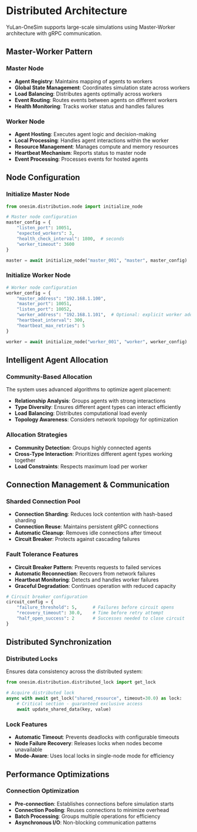 # Distributed Architecture

YuLan-OneSim supports large-scale simulations using Master-Worker architecture with gRPC communication.

## Master-Worker Pattern

### Master Node
- **Agent Registry**: Maintains mapping of agents to workers
- **Global State Management**: Coordinates simulation state across workers  
- **Load Balancing**: Distributes agents optimally across workers
- **Event Routing**: Routes events between agents on different workers
- **Health Monitoring**: Tracks worker status and handles failures

### Worker Node  
- **Agent Hosting**: Executes agent logic and decision-making
- **Local Processing**: Handles agent interactions within the worker
- **Resource Management**: Manages compute and memory resources
- **Heartbeat Mechanism**: Reports status to master node
- **Event Processing**: Processes events for hosted agents

## Node Configuration

### Initialize Master Node
```python
from onesim.distribution.node import initialize_node

# Master node configuration
master_config = {
    "listen_port": 10051,
    "expected_workers": 3,
    "health_check_interval": 1800,  # seconds
    "worker_timeout": 3600
}

master = await initialize_node("master_001", "master", master_config)
```

### Initialize Worker Node
```python
# Worker node configuration
worker_config = {
    "master_address": "192.168.1.100",
    "master_port": 10051,
    "listen_port": 10052,
    "worker_address": "192.168.1.101",  # Optional: explicit worker address
    "heartbeat_interval": 300,
    "heartbeat_max_retries": 5
}

worker = await initialize_node("worker_001", "worker", worker_config)
```

## Intelligent Agent Allocation

### Community-Based Allocation
The system uses advanced algorithms to optimize agent placement:

- **Relationship Analysis**: Groups agents with strong interactions
- **Type Diversity**: Ensures different agent types can interact efficiently
- **Load Balancing**: Distributes computational load evenly
- **Topology Awareness**: Considers network topology for optimization

### Allocation Strategies
- **Community Detection**: Groups highly connected agents
- **Cross-Type Interaction**: Prioritizes different agent types working together
- **Load Constraints**: Respects maximum load per worker

## Connection Management & Communication

### Sharded Connection Pool
- **Connection Sharding**: Reduces lock contention with hash-based sharding
- **Connection Reuse**: Maintains persistent gRPC connections
- **Automatic Cleanup**: Removes idle connections after timeout
- **Circuit Breaker**: Protects against cascading failures

### Fault Tolerance Features
- **Circuit Breaker Pattern**: Prevents requests to failed services
- **Automatic Reconnection**: Recovers from network failures
- **Heartbeat Monitoring**: Detects and handles worker failures
- **Graceful Degradation**: Continues operation with reduced capacity

```python
# Circuit breaker configuration
circuit_config = {
    "failure_threshold": 5,      # Failures before circuit opens
    "recovery_timeout": 30.0,    # Time before retry attempt
    "half_open_success": 2       # Successes needed to close circuit
}
```

## Distributed Synchronization

### Distributed Locks
Ensures data consistency across the distributed system:

```python
from onesim.distribution.distributed_lock import get_lock

# Acquire distributed lock
async with await get_lock("shared_resource", timeout=30.0) as lock:
    # Critical section - guaranteed exclusive access
    await update_shared_data(key, value)
```

### Lock Features
- **Automatic Timeout**: Prevents deadlocks with configurable timeouts
- **Node Failure Recovery**: Releases locks when nodes become unavailable
- **Mode-Aware**: Uses local locks in single-node mode for efficiency

## Performance Optimizations

### Connection Optimization
- **Pre-connection**: Establishes connections before simulation starts
- **Connection Pooling**: Reuses connections to minimize overhead
- **Batch Processing**: Groups multiple operations for efficiency
- **Asynchronous I/O**: Non-blocking communication patterns


